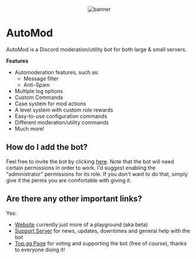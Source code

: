 <div align="center">

<img src="https://cdn.discordapp.com/attachments/709419287160553492/841426633810640936/zepbanner.png" alt="banner">

</div>

# AutoMod

AutoMod is a Discord moderation/utility bot for both large & small servers.

**Features**
- Automoderation features, such as:
  - Message filter
  - Anti-Spam
- Multiple log options
- Custom Commands
- Case system for mod actions
- A level system with custom role rewards
- Easy-to-use configuration commands
- Different moderation/utility commands
- Much more!

## How do I add the bot?
Feel free to invite the bot by clicking [here](https://discord.com/oauth2/authorize?client_id=697487580522086431&scope=bot&permissions=403041534). Note that the bot will need certain permissions in order to work. I'd suggest enabling the "administrator" permissions for its role. If you don't want to do that, simply give it the perms you are comfortable with giving it.

## Are there any other important links?

Yes:
- [Website](https://automod-beta.ezzz1337.repl.co/) currently just more of a playground (aka beta)
- [Support Server](https://discord.gg/S9BEBux) for news, updates, downtimes and general help with the bot
- [Top.gg Page](https://top.gg/bot/697487580522086431/vote) for voting and supporting the bot (free of course), thanks to everyone doing it! 
